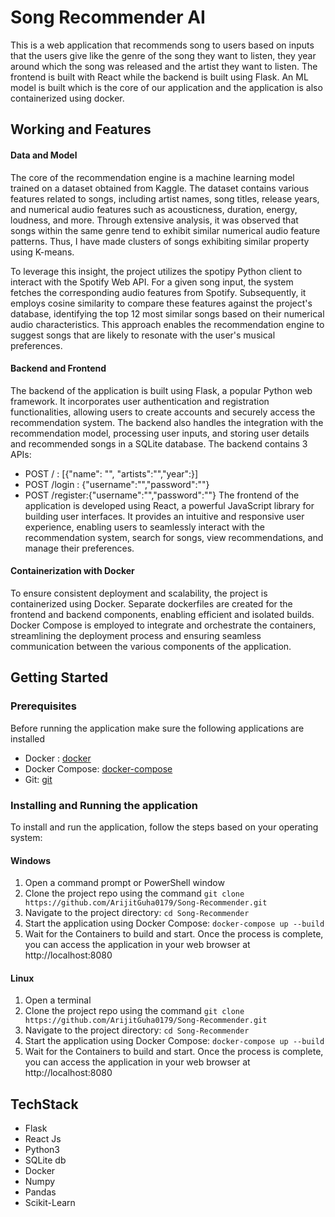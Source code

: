# Song Recommender AI

This is a web application that recommends song to users based on inputs that the users give like the genre of the song they want to listen, they year around which the song was released and the artist they want to listen. The frontend is built with React while the backend is built using Flask. An ML model is built which is the core of our application and the application is also containerized using docker. 

## Working and Features 

#### Data and Model

The core of the recommendation engine is a machine learning model trained on a dataset obtained from Kaggle. The dataset contains various features related to songs, including artist names, song titles, release years, and numerical audio features such as acousticness, duration, energy, loudness, and more. Through extensive analysis, it was observed that songs within the same genre tend to exhibit similar numerical audio feature patterns. Thus, I have made clusters of songs exhibiting similar property using K-means.

To leverage this insight, the project utilizes the spotipy Python client to interact with the Spotify Web API. For a given song input, the system fetches the corresponding audio features from Spotify. Subsequently, it employs cosine similarity to compare these features against the project's database, identifying the top 12 most similar songs based on their numerical audio characteristics. This approach enables the recommendation engine to suggest songs that are likely to resonate with the user's musical preferences.

#### Backend and Frontend

The backend of the application is built using Flask, a popular Python web framework. It incorporates user authentication and registration functionalities, allowing users to create accounts and securely access the recommendation system. The backend also handles the integration with the recommendation model, processing user inputs, and storing user details and recommended songs in a SQLite database. The backend contains 3 APIs:
- POST /  : [{"name": "", "artists":"","year":}]
- POST /login : {"username":"","password":""}
- POST /register:{"username":"","password":""}
The frontend of the application is developed using React, a powerful JavaScript library for building user interfaces. It provides an intuitive and responsive user experience, enabling users to seamlessly interact with the recommendation system, search for songs, view recommendations, and manage their preferences.

#### Containerization with Docker

To ensure consistent deployment and scalability, the project is containerized using Docker. Separate dockerfiles are created for the frontend and backend components, enabling efficient and isolated builds. Docker Compose is employed to integrate and orchestrate the containers, streamlining the deployment process and ensuring seamless communication between the various components of the application.

## Getting Started

### Prerequisites

Before running the application make sure the following applications are installed

- Docker : [docker](https://docs.docker.com/engine/install/)
- Docker Compose: [docker-compose](https://docs.docker.com/compose/install/)
- Git: [git ](https://github.com/git-guides/install-git)
### Installing and Running the application

To install and run the application, follow the steps based on your operating system:
#### Windows

1. Open a command prompt or PowerShell window
2. Clone the project repo using the command
   ```git clone https://github.com/ArijitGuha0179/Song-Recommender.git ```
3. Navigate to the project directory:
	```cd Song-Recommender```
4. Start the application using Docker Compose:
	```docker-compose up --build```
5. Wait for the Containers to build and start. Once the process is complete, you can access the application in your web browser at http://localhost:8080

#### Linux

1. Open a terminal
2. Clone the project repo using the command
   ```git clone https://github.com/ArijitGuha0179/Song-Recommender.git ```
3. Navigate to the project directory:
	```cd Song-Recommender```
4. Start the application using Docker Compose:
	```docker-compose up --build```
5. Wait for the Containers to build and start. Once the process is complete, you can access the application in your web browser at http://localhost:8080

## TechStack

- Flask
- React Js
- Python3
- SQLite db
- Docker
- Numpy
- Pandas
- Scikit-Learn